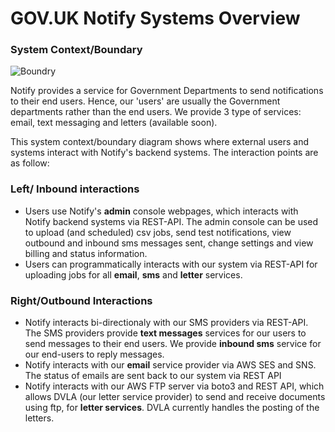 # GOV.UK Notify Systems Overview


### System Context/Boundary
![Boundry](https://drive.google.com/uc?id=0B4iP55OVXryoSDZnVlIwdlJxWU0)


Notify provides a service for Government Departments to send notifications to their end users. Hence, our 'users' are usually the Government departments rather than the end users. We provide 3 type of services: email, text messaging and letters (available soon).  

This system context/boundary diagram shows where external users and systems interact with Notify's backend systems. The interaction points are as follow:

### Left/ Inbound interactions
* Users use Notify's **admin** console webpages, which interacts with Notify backend systems via REST-API. The admin console can be used to upload (and scheduled) csv jobs, send test notifications, view outbound and inbound sms messages sent, change settings and view billing and status information. 
* Users can programmatically interacts with our system via REST-API for uploading jobs for all **email**, **sms** and **letter** services. 

### Right/Outbound Interactions

* Notify interacts bi-directionaly with our SMS providers via REST-API. The SMS providers provide **text messages** services for our users to send messages to their end users. We provide **inbound sms** service for our end-users to reply messages. 
* Notify interacts with our **email** service provider via AWS SES and SNS. The status of emails are sent back to our system via REST API
* Notify interacts with our AWS FTP server via boto3 and REST API, which allows DVLA (our letter service provider) to send and receive documents using ftp, for **letter services**. DVLA currently handles the posting of the letters. 


